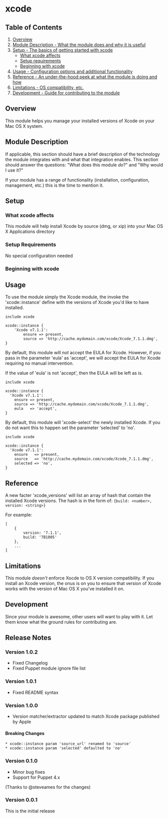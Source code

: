 # xcode

## Table of Contents

1. [Overview](#overview)
1. [Module Description - What the module does and why it is useful](#module-description)
1. [Setup - The basics of getting started with xcode](#setup)
    * [What xcode affects](#what-xcode-affects)
    * [Setup requirements](#setup-requirements)
    * [Beginning with xcode](#beginning-with-xcode)
1. [Usage - Configuration options and additional functionality](#usage)
1. [Reference - An under-the-hood peek at what the module is doing and how](#reference)
1. [Limitations - OS compatibility, etc.](#limitations)
1. [Development - Guide for contributing to the module](#development)

## Overview

This module helps you manage your installed versions of Xcode on your Mac OS X system.

## Module Description

If applicable, this section should have a brief description of the technology
the module integrates with and what that integration enables. This section
should answer the questions: "What does this module *do*?" and "Why would I use
it?"

If your module has a range of functionality (installation, configuration,
management, etc.) this is the time to mention it.

## Setup

### What xcode affects

This module will help install Xcode by source (dmg, or xip) into your Mac OS X Applications directory

### Setup Requirements

No special configuration needed

### Beginning with xcode

## Usage

To use the module simply the Xcode module, the invoke the 'xcode::instance' define with the versions of Xcode you'd like to have installed.

```puppet
include xcode

xcode::instance {
    'Xcode v7.1.1':
        ensure => present,
        source => 'http://cache.mydomain.com/xcode/Xcode_7.1.1.dmg',
}
```

By default, this module will *not* accept the EULA for Xcode. However, if you pass in the parameter 'eula' as 'accept', we will accept the EULA for Xcode requiring no manual intervention.

If the value of 'eula' is not 'accept', then the EULA will be left as is.

```puppet
include xcode

xcode::instance {
  'Xcode v7.1.1':
    ensure => present,
    source => 'http://cache.mydomain.com/xcode/Xcode_7.1.1.dmg',
    eula   => 'accept',
}
```

By default, this module will 'xcode-select' the newly installed Xcode. If you do not want this to happen set the parameter 'selected' to 'no'.

```puppet
include xcode

xcode::instance {
  'Xcode v7.1.1':
    ensure   => present,
    source   => 'http://cache.mydomain.com/xcode/Xcode_7.1.1.dmg',
    selected => 'no',
}
```

## Reference

A new facter 'xcode_versions' will list an array of hash that contain the installed Xcode versions. The hash is in the form of: `{build: <number>, version: <string>}`

For example:

```puppet
[
    {
        version: '7.1.1',
        build: '7B1005'
    },
    ...
]
```

## Limitations

This module *doesn't* enforce Xocde to OS X version compatibility. If you install an Xcode version, the onus is on you to ensure that version of Xcode works with the version of Mac OS X you've installed it on.

## Development

Since your module is awesome, other users will want to play with it. Let them
know what the ground rules for contributing are.

## Release Notes

### Version 1.0.2

* Fixed Changelog
* Fixed Puppet module ignore file list

### Version 1.0.1

* Fixed README syntax

### Version 1.0.0

* Version matcher/extractor updated to match Xcode package published by Apple

#### Breaking Changes

    * xcode::instance param 'source_url' renamed to 'source'
    * xcode::instance param 'selected' defaulted to 'no'

### Version 0.1.0

* Minor bug fixes
* Support for Puppet 4.x

(Thanks to @steveames for the changes)

### Version 0.0.1

This is the initial release
